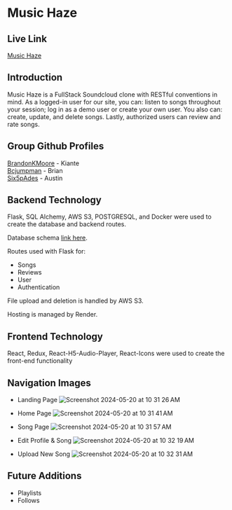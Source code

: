 # Music Haze
[1]: https://github.com/bcjumpman/Music_Haze/assets/29231908/77994730-813b-41bd-b0e5-793def1f2336
[2]: https://music-haze.onrender.com/
[3]: https://github.com/BrandonKMoore
[4]: https://github.com/bcjumpman
[5]: https://github.com/Six5pAdes

## Live Link

[Music Haze][2]

## Introduction

Music Haze is a FullStack Soundcloud clone with RESTful conventions in mind. As a logged-in user for our site, you can: listen to songs throughout your session; log in as a demo user or create your own user. You also can: create, update, and delete songs. Lastly, authorized users can review and rate songs.

## Group Github Profiles

[BrandonKMoore][3] - Kiante <br/>
[Bcjumpman][4] - Brian <br/>
[Six5pAdes][5] - Austin


## Backend Technology

Flask, SQL Alchemy, AWS S3, POSTGRESQL, and Docker were used to create the database and backend routes. 

Database schema [link here][1].

Routes used with Flask for:
 * Songs
 * Reviews
 * User
 * Authentication

File upload and deletion is handled by AWS S3.

Hosting is managed by Render.


## Frontend Technology

React, Redux, React-H5-Audio-Player, React-Icons were used to create the front-end functionality

## Navigation Images
   * Landing Page
   ![Screenshot 2024-05-20 at 10 31 26 AM](https://github.com/bcjumpman/Music_Haze/assets/32880108/8d62e614-82d9-4e62-98d2-7cdbd25284f7)
   
   * Home Page
   ![Screenshot 2024-05-20 at 10 31 41 AM](https://github.com/bcjumpman/Music_Haze/assets/32880108/bbb5dff0-cd1c-4631-9148-439d79e3b485)

   * Song Page
   ![Screenshot 2024-05-20 at 10 31 57 AM](https://github.com/bcjumpman/Music_Haze/assets/32880108/d4e9833d-e0d4-4691-8ffb-09d64ba79058)

   * Edit Profile & Song
   ![Screenshot 2024-05-20 at 10 32 19 AM](https://github.com/bcjumpman/Music_Haze/assets/32880108/a79487a0-dd8b-43c8-9c82-03b415523986)

   * Upload New Song
   ![Screenshot 2024-05-20 at 10 32 31 AM](https://github.com/bcjumpman/Music_Haze/assets/32880108/3e426210-6727-412c-b92e-ae9144393c20)

## Future Additions
   * Playlists
   * Follows




